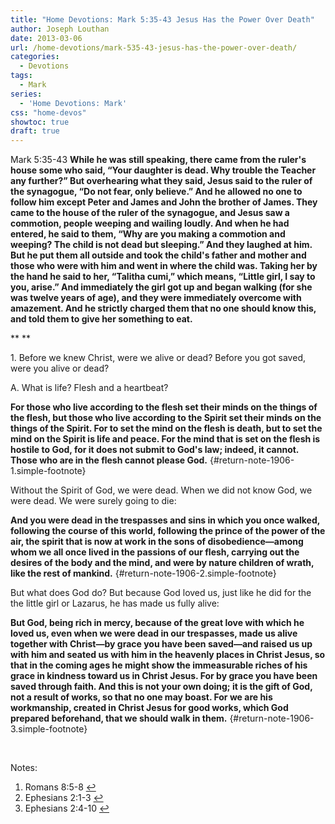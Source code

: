 ```yaml
---
title: "Home Devotions: Mark 5:35-43 Jesus Has the Power Over Death"
author: Joseph Louthan
date: 2013-03-06
url: /home-devotions/mark-535-43-jesus-has-the-power-over-death/
categories:
  - Devotions
tags:
  - Mark
series:
  - 'Home Devotions: Mark'
css: "home-devos"
showtoc: true
draft: true
---
```

Mark 5:35-43 **While he was still speaking, there came from the ruler's house some who said, “Your daughter is dead. Why trouble the Teacher any further?” But overhearing what they said, Jesus said to the ruler of the synagogue, “Do not fear, only believe.” And he allowed no one to follow him except Peter and James and John the brother of James. They came to the house of the ruler of the synagogue, and Jesus saw a commotion, people weeping and wailing loudly. And when he had entered, he said to them, “Why are you making a commotion and weeping? The child is not dead but sleeping.” And they laughed at him. But he put them all outside and took the child's father and mother and those who were with him and went in where the child was. Taking her by the hand he said to her, “Talitha cumi,” which means, “Little girl, I say to you, arise.” And immediately the girl got up and began walking (for she was twelve years of age), and they were immediately overcome with amazement. And he strictly charged them that no one should know this, and told them to give her something to eat.**
  
** **

1. Before we knew Christ, were we alive or dead? Before you got saved, were you alive or dead?

A. What is life? Flesh and a heartbeat?
  
**For those who live according to the flesh set their minds on the things of the flesh, but those who live according to the Spirit set their minds on the things of the Spirit. For to set the mind on the flesh is death, but to set the mind on the Spirit is life and peace. For the mind that is set on the flesh is hostile to God, for it does not submit to God's law; indeed, it cannot. Those who are in the flesh cannot please God.** [][2]{#return-note-1906-1.simple-footnote}

Without the Spirit of God, we were dead. When we did not know God, we were dead. We were surely going to die:
  
**And you were dead in the trespasses and sins in which you once walked, following the course of this world, following the prince of the power of the air, the spirit that is now at work in the sons of disobedience—among whom we all once lived in the passions of our flesh, carrying out the desires of the body and the mind, and were by nature children of wrath, like the rest of mankind.** [][3]{#return-note-1906-2.simple-footnote}

But what does God do? But because God loved us, just like he did for the the little girl or Lazarus, he has made us fully alive:
  
**But God, being rich in mercy, because of the great love with which he loved us, even when we were dead in our trespasses, made us alive together with Christ—by grace you have been saved—and raised us up with him and seated us with him in the heavenly places in Christ Jesus, so that in the coming ages he might show the immeasurable riches of his grace in kindness toward us in Christ Jesus. For by grace you have been saved through faith. And this is not your own doing; it is the gift of God, not a result of works, so that no one may boast. For we are his workmanship, created in Christ Jesus for good works, which God prepared beforehand, that we should walk in them.** [][4]{#return-note-1906-3.simple-footnote}

&nbsp;



<div class="simple-footnotes">
  <p class="notes">
    Notes:
  </p>
  
  <ol>
    <li id="note-1906-1">
      Romans 8:5-8 <a href="#return-note-1906-1">&#8617;</a>
    </li>
    <li id="note-1906-2">
      Ephesians 2:1-3 <a href="#return-note-1906-2">&#8617;</a>
    </li>
    <li id="note-1906-3">
      Ephesians 2:4-10 <a href="#return-note-1906-3">&#8617;</a>
    </li>
  </ol>
</div>

 [1]: https://i0.wp.com/theologic.us/wp-content/uploads/2013/03/mark5-41-talitha.jpg
 [2]: #note-1906-1 "Romans 8:5-8"
 [3]: #note-1906-2 "Ephesians 2:1-3"
 [4]: #note-1906-3 "Ephesians 2:4-10"